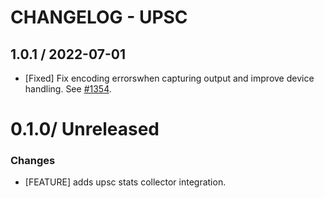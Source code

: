 # CHANGELOG - UPSC

## 1.0.1 / 2022-07-01

* [Fixed] Fix encoding errorswhen capturing output and improve device handling. See [#1354](https://github.com/DataDog/integrations-extras/pull/1354).

0.1.0/ Unreleased
==================

### Changes

* [FEATURE] adds upsc stats collector integration.
